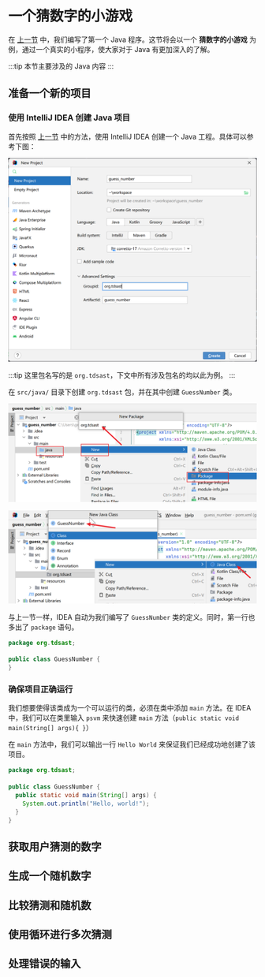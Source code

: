 # 一个猜数字的小游戏

在 [上一节](./intro-the-first-program.md) 中，我们编写了第一个 Java 程序。这节将会以一个
**猜数字的小游戏** 为例，通过一个真实的小程序，使大家对于 Java 有更加深入的了解。

:::tip
本节主要涉及的 Java 内容
:::

## 准备一个新的项目

### 使用 IntelliJ IDEA 创建 Java 项目

首先按照 [上一节](./intro-introduction-of-java.md) 中的方法，使用 IntelliJ IDEA 创建一个
Java 工程。具体可以参考下图：

![idea-create-project.png](./img/intro-guess-number/idea-create-project.png)

:::tip
这里包名写的是 `org.tdsast`，下文中所有涉及包名的均以此为例。
:::

在 `src/java/` 目录下创建 `org.tdsast` 包，并在其中创建 `GuessNumber` 类。

![package.png](./img/intro-guess-number/package.png)

![class.png](./img/intro-guess-number/class.png)

与上一节一样，IDEA 自动为我们编写了 `GuessNumber` 类的定义。同时，第一行也多出了 `package` 语句。

```java
package org.tdsast;

public class GuessNumber {
}
```

<!-- TODO: 介绍 package 是什么 -->

### 确保项目正确运行

我们想要使得该类成为一个可以运行的类，必须在类中添加 `main` 方法。在 IDEA 中，我们可以在类里输入
`psvm` 来快速创建 `main` 方法（`public static void main(String[] args){ }`）

在 `main` 方法中，我们可以输出一行 `Hello World` 来保证我们已经成功地创建了该项目。

```java
package org.tdsast;

public class GuessNumber {
  public static void main(String[] args) {
    System.out.println("Hello, world!");
  }
}
```

## 获取用户猜测的数字

## 生成一个随机数字

## 比较猜测和随机数

## 使用循环进行多次猜测

## 处理错误的输入
